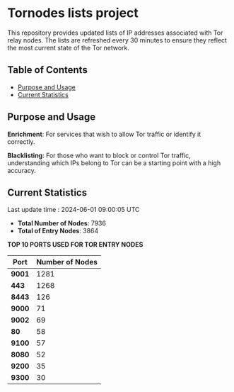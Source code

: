 # Tornodes lists project

This repository provides updated lists of IP addresses associated with Tor relay nodes. The lists are refreshed every 30 minutes to ensure they reflect the most current state of the Tor network.

## Table of Contents

- [Purpose and Usage](#purpose-and-usage)
- [Current Statistics](#current-statistics)


## Purpose and Usage

**Enrichment**: For services that wish to allow Tor traffic or identify it correctly.

**Blacklisting**: For those who want to block or control Tor traffic, understanding which IPs belong to Tor can be a starting point with a high accuracy.

## Current Statistics

Last update time : 2024-06-01 09:00:05 UTC

- **Total Number of Nodes**: 7936
- **Total of Entry Nodes**: 3864

**TOP 10 PORTS USED FOR TOR ENTRY NODES**

| **Port** | **Number of Nodes** |
|------|-----------------|
| **9001**   | 1281  |
| **443**   | 1268  |
| **8443**   | 126  |
| **9000**   | 71  |
| **9002**   | 69  |
| **80**   | 58  |
| **9100**   | 57  |
| **8080**   | 52  |
| **9200**   | 35  |
| **9300**   | 30  |

